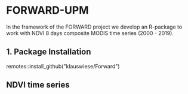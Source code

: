 # FORWARD-UPM

In the framework of the FORWARD project we develop an R-package to work with NDVI 8 days composite MODIS time series (2000 - 2019).

## 1. Package Installation
remotes::install_github("klauswiese/Forward")


## NDVI time series
